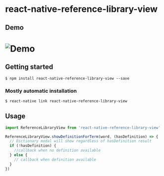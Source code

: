 # react-native-reference-library-view

## Demo
# ![Demo](https://thumbs.gfycat.com/ScornfulHastyImperialeagle-size_restricted.gif)

## Getting started

`$ npm install react-native-reference-library-view --save`

### Mostly automatic installation

`$ react-native link react-native-reference-library-view`

## Usage
```javascript
import ReferenceLibraryView from 'react-native-reference-library-view'

ReferenceLibraryView.showDefinitionForTerm(word, (hasDefinition) => {
  // Dictionary modal will show regardless of hasDefinition result
  if (!hasDefinition) {
    //callback when no definition available
  } else {
    // callback when definition available
  }
})
```
